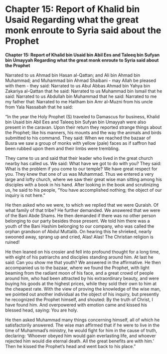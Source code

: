 Chapter 15: Report of Khalid bin Usaid Regarding what the great monk enroute to Syria said about the Prophet
============================================================================================================

**Chapter 15: Report of Khalid bin Usaid bin Abil Ees and Taleeq bin
Sufyan bin Umayyah Regarding what the great monk enroute to Syria said
about the Prophet**

Narrated to us Ahmad bin Hasan al-Qattan; and Ali bin Ahmad bin
Muhammad; and Muhammad bin Ahmad Shaibani - may Allah be pleased with
them - they said: Narrated to us Abul Abbas Ahmad bin Yahya bin Zakariya
al-Qattan that he said: Narrated to us Muhammad bin Ismail that he said:
Narrated to us Abdullah bin Muhammad that he said: Narrated to me my
father that: Narrated to me Haitham bin Amr al-Muzni from his uncle from
Yala Nassabah that he said:

“In the year the Holy Prophet (S) traveled to Damascus for business,
Khalid bin Usaid bin Abil Ees and Taleeq bin Sufyan bin Umayyah were
also present in the caravan. Upon their return they reported strange
things about the Prophet; like his manners, his mounts and the way the
animals and birds submitted to his command. They said: When we reached
the bazaar of Busra we saw a group of monks with yellow (pale) faces as
if saffron had been rubbed upon them and their limbs were trembling.

They came to us and said that their leader who lived in the great church
nearby has called us. We said: What have we got to do with you? They
said: What is the problem if you come to our temple? We have great
respect for you. They knew that one of us was Muhammad. Thus we entered
a very large and lofty church, where we saw their great wise man sitting
among his disciples with a book in his hand. After looking in the book
and scrutinizing us, he said to his people, “You have accomplished
nothing; the object of our inquiry is not here.”

He then asked who we were, to which we replied that we were Quraish. Of
what family of that tribe? He further demanded. We answered that we were
of the Bani Abde Shams. He then demanded if there was no other person
belonging to our party besides those present. We told him there was a
youth of the Bani Hashim belonging to our company, who was called the
orphan grandson of Abdul Muttalib. On hearing this he shrieked, nearly
swooned away, sprang up and cried, Alas! Alas! The Christian religion is
ruined!

He then leaned on his crosier and fell into profound thought for a long
time, with eight of his patriarchs and disciples standing around him. At
last he said: Can you show me that youth? We answered in the
affirmative. He then accompanied us to the bazaar, where we found the
Prophet, with light beaming from the radiant moon of his face, and a
great crowd of people around him, who had been attracted by his
extraordinary beauty, and were buying his goods at the highest prices,
while they sold their own to him at the cheapest rate. With the view of
proving the knowledge of the wise man, we pointed out another individual
as the object of his inquiry, but presently he recognized the Prophet
himself, and shouted: By the truth of Christ, I have found him. And
overpowered with emotion came and kissed his blessed head, saying: You
are holy.

He then asked Muhammad many things concerning himself, all of which he
satisfactorily answered. The wise man affirmed that if he were to live
in the time of Muhammad’s ministry, he would fight for him in the cause
of truth, declaring: ‘Whoever obeyed him would gain everlasting life,
and whoever rejected him would die eternal death. All the great benefits
are with him.’ Then he kissed the Prophet’s head and went back to his
place.”



